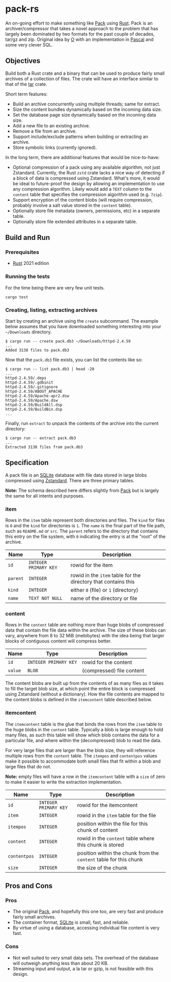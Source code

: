 # pack-rs

An on-going effort to make something like [Pack](https://pack.ac) using [Rust](https://www.rust-lang.org). Pack is an archiver/compressor that takes a novel approach to the problem that has largely been dominated by two formats for the past couple of decades, tar/gz and zip. Original idea by [O](https://github.com/OttoCoddo) with an implementation in [Pascal](https://github.com/PackOrganization/Pack) and some very clever SQL.

## Objectives

Build both a Rust crate and a binary that can be used to produce fairly small archives of a collection of files. The crate will have an interface similar to that of the [tar](https://crates.io/crates/tar) crate.

Short term features:

* Build an archive concurrently using multiple threads; same for extract.
* Size the content bundles dynamically based on the incoming data size.
* Set the database page size dynamically based on the incoming data size.
* Add a new file to an existing archive.
* Remove a file from an archive.
* Support include/exclude patterns when building or extracting an archive.
* Store symbolic links (currently ignored).

In the long term, there are additional features that would be nice-to-have:

* Optional compression of a pack using any available algorithm, not just Zstandard. Currently, the Rust `zstd` crate lacks a nice way of detecting if a block of data is compressed using Zstandard. What's more, it would be ideal to future-proof the design by allowing an implementation to use any compression algorithm. Likely would add a `TEXT` column to the `content` table that specifies the compression algorithm used (e.g. `7zip`).
* Support encryption of the content blobs (will require compression, probably involve a salt value stored in the `content` table).
* Optionally store file metadata (owners, permissions, etc) in a separate table.
* Optionally store file extended attributes in a separate table.

## Build and Run

### Prerequisites

* [Rust](https://www.rust-lang.org) 2021 edition

### Running the tests

For the time being there are very few unit tests.

```shell
cargo test
```

### Creating, listing, extracting archives

Start by creating an archive using the `create` subcommand. The example below assumes that you have downloaded something interesting into your `~/Downloads` directory.

```shell
$ cargo run -- create pack.db3 ~/Downloads/httpd-2.4.59
...
Added 3138 files to pack.db3
```

Now that the `pack.db3` file exists, you can list the contents like so:

```shell
$ cargo run -- list pack.db3 | head -20
...
httpd-2.4.59/.deps
httpd-2.4.59/.gdbinit
httpd-2.4.59/.gitignore
httpd-2.4.59/ABOUT_APACHE
httpd-2.4.59/Apache-apr2.dsw
httpd-2.4.59/Apache.dsw
httpd-2.4.59/BuildAll.dsp
httpd-2.4.59/BuildBin.dsp
...
```

Finally, run `extract` to unpack the contents of the archive into the current directory:

```shell
$ cargo run -- extract pack.db3
...
Extracted 3138 files from pack.db3
```

## Specification

A pack file is an [SQLite](https://www.sqlite.org) database with file data stored in large blobs compressed using [Zstandard](http://facebook.github.io/zstd/). There are three primary tables.

**Note:** The schema described here differs slightly from [Pack](https://pack.ac) but is largely the same for all intents and purposes.

### item

Rows in the `item` table represent both directories and files. The `kind` for files is `0` and the `kind` for directories is `1`. The `name` is the final part of the file path, such as `README.md` or `src`. The `parent` refers to the directory that contains this entry on the file system, with `0` indicating the entry is at the "root" of the archive.

| Name     | Type                  | Description        |
| -------- | --------------------- | ------------------ |
| `id`     | `INTEGER PRIMARY KEY` | rowid for the item |
| `parent` | `INTEGER`             | rowid in the `item` table for the directory that contains this |
| `kind`   | `INTEGER`             | either `0` (file) or `1` (directory) |
| `name`   | `TEXT NOT NULL`       | name of the directory or file |

### content

Rows in the `content` table are nothing more than huge blobs of compressed data that contain the file data within the archive. The size of these blobs can vary, anywhere from 8 to 32 MiB (mebibytes) with the idea being that larger blocks of contiguous content will compress better.

| Name     | Type                  | Description               |
| -------- | --------------------- | ------------------------- |
| `id`     | `INTEGER PRIMARY KEY` | rowid for the content     |
| `value`  | `BLOB`                | (compressed) file content |

The content blobs are built up from the contents of as many files as it takes to fill the target blob size, at which point the entire block is compressed using Zstandard (without a dictionary). How the file contents are mapped to the content blobs is defined in the `itemcontent` table described below.

### itemcontent

The `itemcontent` table is the glue that binds the rows from the `item` table to the huge blobs in the `content` table. Typically a blob is large enough to hold many files, as such this table will show which blob contains the data for a particular file, and where within the (decompressed) blob to read the data.

For very large files that are larger than the blob size, they will reference multiple rows from the `content` table. The `itempos` and `contentpos` values make it possible to accommodate both small files that fit within a blob and large files that do not.

**Note:** empty files will have a row in the `itemcontent` table with a `size` of zero to make it easier to write the extraction implementation.

| Name         | Type                  | Description               |
| ------------ | --------------------- | ------------------------- |
| `id`         | `INTEGER PRIMARY KEY` | rowid for the itemcontent |
| `item`       | `INTEGER`             | rowid in the `item` table for the file |
| `itempos`    | `INTEGER`             | position within the file for this chunk of content |
| `content`    | `INTEGER`             | rowid in the `content` table where this chunk is stored |
| `contentpos` | `INTEGER`             | position within the chunk from the `content` table for this chunk |
| `size`       | `INTEGER`             | the size of the chunk |

## Pros and Cons

### Pros

* The original [Pack](https://pack.ac), and hopefully this one too, are very fast and produce fairly small archives.
* The container format, [SQLite](https://www.sqlite.org) is small, fast, and reliable.
* By virtue of using a database, accessing individual file content is very fast.

### Cons

* Not well suited to very small data sets. The overhead of the database will outweigh anything less than about 20 KB.
* Streaming input and output, a la tar or gzip, is not feasible with this design.
